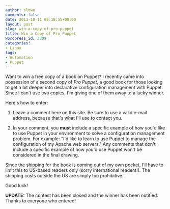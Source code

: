 ```yaml
---
author: slowe
comments: false
date: 2013-10-11 09:18:55+00:00
layout: post
slug: win-a-copy-of-pro-puppet
title: Win a Copy of Pro Puppet
wordpress_id: 3309
categories:
- Linux
tags:
- Automation
- Puppet
---
```


Want to win a free copy of a book on Puppet? I recently came into possession of a second copy of _Pro Puppet_, a good book for those looking to get a bit deeper into declarative configuration management with Puppet. Since I can't use two copies, I'm giving one of them away to a lucky winner.

Here's how to enter:

1. Leave a comment here on this site. Be sure to use a valid e-mail address, because that's what I'll use to contact you.

2. In your comment, you **must** include a specific example of how you'd like to use Puppet in your environment to solve a configuration management problem. For example: "I'd like to learn to use Puppet to manage the configuration of my Apache web servers." Any comments that don't include a specific example of how you'd use Puppet won't be considered in the final drawing.

Since the shipping for the book is coming out of my own pocket, I'll have to limit this to US-based readers only (sorry international readers!). The shipping costs outside the US are simply too prohibitive.

Good luck!

**UPDATE:** The contest has been closed and the winner has been notified. Thanks to everyone who entered!
